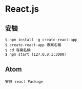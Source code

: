 # React.js
## 安裝
```
$ npm install -g create-react-app
$ create-react-app 專案名稱
$ cd 專案名稱
$ npm start (127.0.0.1:3000)
```
## Atom
```
安裝 react Package
```
